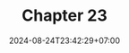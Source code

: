 ---
weight: 3400
title: "Chapter 23"
description: ""
icon: "article"
date: "2024-08-24T23:42:29+07:00"
lastmod: "2024-08-24T23:42:29+07:00"
draft: false
toc: true
---
